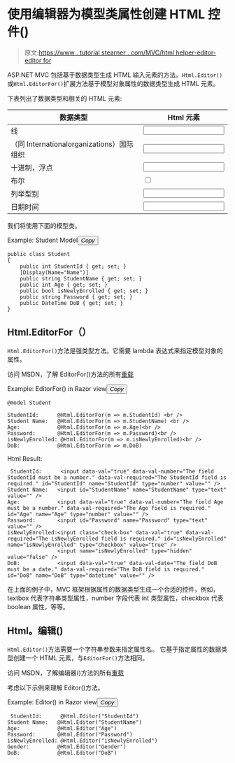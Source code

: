 # 使用编辑器为模型类属性创建 HTML 控件()

> 原文:[https://www . tutorial stearner . com/MVC/html helper-editor-editor for](https://www.tutorialsteacher.com/mvc/htmlhelper-editor-editorfor)

ASP.NET MVC 包括基于数据类型生成 HTML 输入元素的方法。`Html.Editor()`或`Html.EditorFor()`扩展方法基于模型对象属性的数据类型生成 HTML 元素。

下表列出了数据类型和相关的 HTML 元素:

| 数据类型 | Html 元素 |
| --- | --- |
| 线 | <input type="text"> |
| （同 Internationalorganizations）国际组织 | <input type="number"> |
| 十进制，浮点 | <input type="text"> |
| 布尔 | <input type="checkbox"> |
| 列举型别 | <input type="text"> |
| 日期时间 | <input type="datetime"> |

我们将使用下面的模型类。

Example: Student Model<button class="copy-btn pull-right" title="Copy example code">*Copy*</button> 

```
public class Student
{
    public int StudentId { get; set; }
    [Display(Name="Name")]
    public string StudentName { get; set; }
    public int Age { get; set; }
    public bool isNewlyEnrolled { get; set; }
    public string Password { get; set; }
    public DateTime DoB { get; set; }
} 
```

## Html.EditorFor（）

`Html.EditorFor()`方法是强类型方法。它需要 lambda 表达式来指定模型对象的属性。

访问 MSDN，了解 EditorFor()方法的所有[重载](https://docs.microsoft.com/en-us/dotnet/api/system.web.mvc.html.editorextensions.editorfor?view=aspnet-mvc-5.2)

Example: EditorFor() in Razor view<button class="copy-btn pull-right" title="Copy example code">*Copy*</button> 

```
@model Student

StudentId:      @Html.EditorFor(m => m.StudentId) <br />
Student Name:   @Html.EditorFor(m => m.StudentName) <br />
Age:            @Html.EditorFor(m => m.Age)<br />
Password:       @Html.EditorFor(m => m.Password)<br />
isNewlyEnrolled: @Html.EditorFor(m => m.isNewlyEnrolled)<br />
DoB:            @Html.EditorFor(m => m.DoB) 
```

Html Result:

```
 StudentId:      <input data-val="true" data-val-number="The field StudentId must be a number." data-val-required="The StudentId field is required." id="StudentId" name="StudentId" type="number" value="" /> 
Student Name:   <input id="StudentName" name="StudentName" type="text" value="" />
Age:            <input data-val="true" data-val-number="The field Age must be a number." data-val-required="The Age field is required." id="Age" name="Age" type="number" value="" />
Password:       <input id="Password" name="Password" type="text" value="" />
isNewlyEnrolled:<input class="check-box" data-val="true" data-val-required="The isNewlyEnrolled field is required." id="isNewlyEnrolled" name="isNewlyEnrolled" type="checkbox" value="true" />
                <input name="isNewlyEnrolled" type="hidden" value="false" />
DoB:            <input data-val="true" data-val-date="The field DoB must be a date." data-val-required="The DoB field is required." id="DoB" name="DoB" type="datetime" value="" /> 
```

在上面的例子中，MVC 框架根据属性的数据类型生成一个合适的控件，例如，textbox 代表字符串类型属性，number 字段代表 int 类型属性，checkbox 代表 boolean 属性，等等。

## Html。编辑()

`Html.Editor()`方法需要一个字符串参数来指定属性名。 它基于指定属性的数据类型创建一个 HTML 元素，与`EditorFor()`方法相同。

访问 MSDN，了解编辑器()方法的所有[重载](https://msdn.microsoft.com/en-us/library/system.web.mvc.html.editorextensions.editor(v=vs.118).aspx)

考虑以下示例来理解 Editor()方法。

Example: Editor() in Razor view<button class="copy-btn pull-right" title="Copy example code">*Copy*</button> 

```
 StudentId:      @Html.Editor("StudentId")
Student Name:   @Html.Editor("StudentName")
Age:            @Html.Editor("Age")
Password:       @Html.Editor("Password")
isNewlyEnrolled: @Html.Editor("isNewlyEnrolled")
Gender:         @Html.Editor("Gender")
DoB:            @Html.Editor("DoB") 
```

